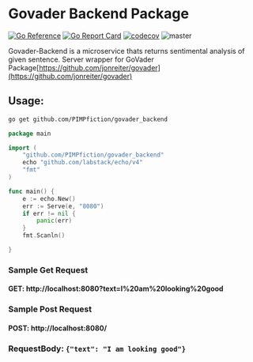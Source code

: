 # Govader Backend Package

[![Go Reference](https://pkg.go.dev/badge/github.com/PIMPfiction/govader_backend.svg)](https://pkg.go.dev/github.com/PIMPfiction/govader_backend)
[![Go Report Card](https://goreportcard.com/badge/github.com/PIMPfiction/govader_backend)](https://goreportcard.com/report/github.com/PIMPfiction/govader_backend)
[![codecov](https://codecov.io/gh/PIMPfiction/govader_backend/branch/master/graph/badge.svg?token=3KEBD30Q95)](https://codecov.io/gh/PIMPfiction/govader_backend)
![master](https://github.com/PIMPfiction/govader_backend/actions/workflows/tests.yml/badge.svg)

Govader-Backend is a microservice thats returns sentimental analysis of given sentence.
Server wrapper for GoVader Package[https://github.com/jonreiter/govader](https://github.com/jonreiter/govader)


## Usage:

```sh
go get github.com/PIMPfiction/govader_backend
```

```go
package main

import (
	"github.com/PIMPfiction/govader_backend"
	echo "github.com/labstack/echo/v4"
	"fmt"
)

func main() {
	e := echo.New()
	err := Serve(e, "8080")
	if err != nil {
		panic(err)
	}
	fmt.Scanln()

}

```


### Sample Get Request

#### GET: http://localhost:8080?text=I%20am%20looking%20good

### Sample Post Request 

#### POST: http://localhost:8080/
### RequestBody: ```{"text": "I am looking good"}```
